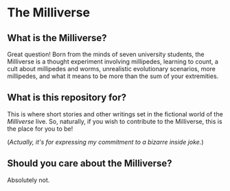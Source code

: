 # The Milliverse

## What is the Milliverse?

Great question! Born from the minds of seven university students, the Milliverse is a thought experiment involving millipedes, learning to count, a cult about millipedes and worms, unrealistic evolutionary scenarios, more millipedes, and what it means to be more than the sum of your extremities. 

## What is this repository for? 

This is where short stories and other writings set in the fictional world of the _Milliverse_ live. So, naturally, if you wish to contribute to the Milliverse, this is the place for you to be! 

(_Actually, it's for expressing my commitment to a bizarre inside joke._)

## Should you care about the Milliverse? 

Absolutely not.